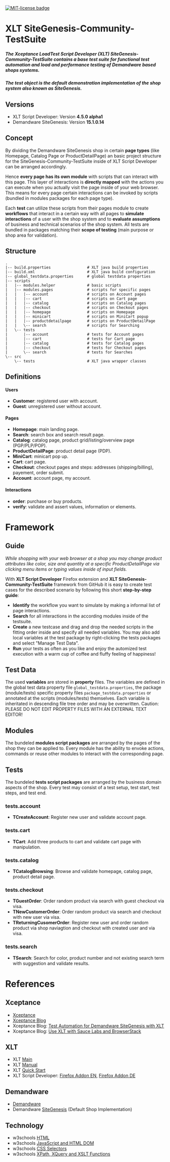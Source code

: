 <!-- <a href="https://gitter.im/dataduke/xlt-testsuite-documentation?utm_source=badge&utm_medium=badge&utm_campaign=pr-badge&utm_content=badge" target="_blank"><img src="https://badges.gitter.im/Join Chat.svg" alt="Gitter badge"></a> &nbsp; &nbsp; --> <a href="http://github.com/dataduke/xlt-testsuite-documentation/blob/master/LICENSE.md" target="_blank"><img src="http://img.shields.io/badge/License-MIT-blue.svg" alt="MIT-license badge"></a>

# XLT SiteGenesis-Community-TestSuite

##### The Xceptance LoadTest Script Developer (XLT) SiteGenesis-Community-TestSuite contains a base test suite for functional test automation and load and performance testing of Demandware based shops systems. 
##### The test object is the default demonstration implementation of the shop system also known as SiteGenesis.

## Versions

- XLT Script Developer: Version **4.5.0 alpha1**
- Demandware SiteGenesis: Version **15.1.0.14**

## Concept

By dividing the Demandware SiteGenesis shop in certain **page types** (like Homepage, Catalog Page or ProductDetailPage) an basic project structure for the SiteGenesis-Community-TestSuite inside of XLT Script Developer can be arranged accordingly. 

Hence **every page has its own module** with scripts that can interact with this page. This layer of interactions is **directly mapped** with the actions you can execute when you actually visit the page inside of your web browser. This means for every page certain interactions can be invoked by scripts (bundled in modules packages for each page type).

Each **test** can utilize these scripts from their pages module to create **workflows** that interact in a certain way with all pages to **simulate interactions** of a user with the shop system and to **evaluate assumptions** of business and technical scenarios of the shop system. All tests are bundled in packages matching their **scope of testing** (main purpose or shop area for validation).

## Structure

    .
    |-- build.properties                # XLT java build properties
    |-- build.xml                       # XLT java build configuration
    |-- global_testdata.properties      # global testdata properties
    |-- scripts
    |   |-- modules.helper              # basic scripts
    |   |-- modules.pages               # scripts for specific pages
    |   |   |-- account                 # scripts on Account pages
    |   |   |-- cart                    # scripts on Cart page
    |   |   |-- catalog                 # scripts on Catalog pages
    |   |   |-- checkout                # scripts on Checkout pages
    |   |   |-- homepage                # scripts on Homepage
    |   |   |-- minicart                # scripts on MiniCart popup
    |   |   |-- productdetailpage       # scripts on ProductDetailPage
    |   |   \-- search                  # scripts for Searching
    |   \-- tests
    |       |-- account                 # tests for Account pages
    |       |-- cart                    # tests for Cart page
    |       |-- catalog                 # tests for Catalog pages
    |       |-- checkout                # tests for Checkout pages
    |       \-- search                  # tests for Searches
    \-- src
        \-- tests                       # XLT java wrapper classes

## Definitions

#### Users

- **Customer**: registered user with account.
- **Guest**: unregistered user without account.

#### Pages

- **Homepage**: main landing page.
- **Search**: search box and search result page.
- **Catalog**: catalog page, product grid/listing/overview page (PGP/PLP/POP).
- **ProductDetailPage**: product detail page (PDP).
- **MiniCart**: minicart pop up.
- **Cart**: cart page.
- **Checkout**: checkout pages and steps: addresses (shipping/billing), payement, order submit.
- **Account**: account page, my account.

#### Interactions

- **order**: purchase or buy products.
- **verify**: validate and assert values, information or elements.

# Framework

## Guide

_While shopping with your web browser at a shop you may change product attributes like color, size and quantity at a specific ProductDetailPage via clicking menu items or typing values inside of input fields._

With **XLT Script Developer** Firefox extension and **XLT SiteGenesis-Community-TestSuite** framework from GitHub it is easy to create test cases for the described scenario by following this short **step-by-step guide**:

- **Identify** the workflow you want to simulate by making a informal list of page interactions.
- **Search** for all interactions in the according modules inside of the testsuite.
- **Create** a new testcase and drag and drop the needed scripts in the fitting order inside and specify all needed variables. You may also add local variables at the test package by right-clicking the tests packages and select "Manage Test Data".
- **Run** your tests as often as you like and enjoy the automized test execution with a warm cup of coffee and fluffy feeling of happiness!

## Test Data

The used **variables** are stored in **property** files. The variables are defined in the global test data property file `global_testdata.properties`, the package (module/tests) specific property files `package_testdata.properties` or annotated at the scripts (modules/tests) themselves. Each variable is inheritated in descending file tree order and may be overwritten. Caution: PLEASE DO NOT EDIT PROPERTY FILES WITH AN EXTERNAL TEXT EDITOR!

## Modules

The bundeled **modules script packages** are arranged by the pages of the shop they can be applied to. Every module has the ability to envoke actions, commands or reuse other modules to interact with the corresponding page.

## Tests

The bundeled **tests script packages** are arranged by the business domain aspects of the shop. Every test may consist of a test setup, test start, test steps, and test end. 

### tests.account

- **TCreateAccount**: Register new user and validate account page.

### tests.cart

- **TCart**: Add three products to cart and validate cart page with manipulation.

### tests.catalog

- **TCatalogBrowsing**: Browse and validate homepage, catalog page, product detail page.

### tests.checkout

- **TGuestOrder**: Order random product via search with guest checkout via visa.
- **TNewCustomerOrder**: Order random product via search and checkout with new user via visa.
- **TReturningCusomerOrder**: Register new user and order random product via shop naviagtion and checkout with created user and via visa.

### tests.search

- **TSearch**: Search for color, product number and not existing search term with suggestion and validate results.

# References

## Xceptance

- [Xceptance](https://www.xceptance.de/en/)
- [Xceptance Blog](http://blog.xceptance.com/)
- Xceptance Blog: [Test Automation for Demandware SiteGenesis with XLT](http://blog.xceptance.com/2012/10/27/test-automation-for-demandware-sitegenesis-with-xlt/)
- Xceptance Blog: [Use XLT with Sauce Labs and BrowserStack](http://blog.xceptance.com/2014/03/12/use-xlt-with-sauce-labs-and-browserstack/)

## XLT

- XLT [Main](https://www.xceptance.de/en/xlt/)
- XLT [Manual](https://lab.xceptance.de/releases/xlt/latest/user-manual.html)
- XLT [Quick Start](https://lab.xceptance.de/releases/xlt/latest/quick-start-guide.html)
- XLT Script Developer: [Firefox Addon EN](https://addons.mozilla.org/en-US/firefox/addon/xceptance-script-developer/), [Firefox Addon DE](https://addons.mozilla.org/de/firefox/addon/xceptance-script-developer/)

## Demandware

- [Demandware](http://www.demandware.com/)
- Demandware [SiteGenesis](http://www.demandware.com/on/demandware.store/Sites-SiteGenesis-Site) (Default Shop Implementation)

## Technology

- w3schools [HTML](http://www.w3schools.com/html/)
- w3schools [JavaScript and HTML DOM](http://www.w3schools.com/jsref/)
- w3schools [CSS Selectors](http://www.w3schools.com/cssref/)
- w3schools [XPath, XQuery and XSLT Functions](http://www.w3schools.com/xpath/)

